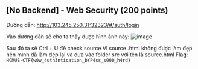 ## [No Backend] - Web Security (200 points)

Đường dẫn: http://103.245.250.31:32323/#/auth/login

Vào đường dẫn sẽ cho ta thấy được hình ảnh này:
![image](https://user-images.githubusercontent.com/87664370/168623421-5f7b025f-41bd-494e-8e78-8d7e438c709e.png)

Sau đó ta sẽ Ctrl + U để check source
Vì source .html không được làm đẹp nên mình đã làm đẹp lại và đưa vào folder src với tên là source.html
Flag: `HCMUS-CTF{w0w_4uth3ntication_bYP4ss_s000_h4rd}`
